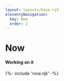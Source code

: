 ```yaml
---
layout: layouts/base.njk
eleventyNavigation:
  key: Now
  order: 2
---
```


# Now

#### Working on it

<div class="now-block">
	{%- include 'now.njk' -%}
</div>
